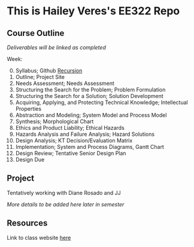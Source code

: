 # This is Hailey Veres's EE322 Repo

## Course Outline

*Deliverables will be linked as completed*

Week:

0. Syllabus; Github [Recursion](https://github.com/hveres21/EE322)
1. Outline; Project Site
2. Needs Assessment; Needs Assessment
3. Structuring the Search for the Problem; Problem Formulation
4. Structuring the Search for a Solution; Solution Development
5. Acquiring, Applying, and Protecting Technical Knowledge; Intellectual Properties
6. Abstraction and Modeling; System Model and Process Model
7. Synthesis; Morphological Chart
8. Ethics and Product Liability; Ethical Hazards
9. Hazards Analysis and Failure Analysis; Hazard Solutions
10. Design Analysis; KT Decision/Evaluation Matrix
11. Implementation; System and Process Diagrams, Gantt Chart
12. Design Review; Tentative Senior Design Plan
13. Design Due

## Project
Tentatively working with Diane Rosado and JJ

*More details to be added here later in semester*

## Resources
Link to class website [here](https://sites.google.com/view/ece322)


